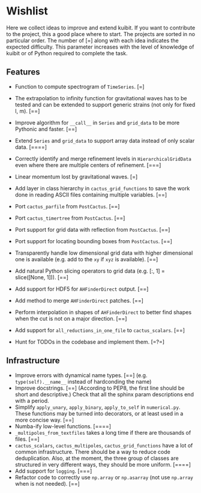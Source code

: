 # Wishlist

Here we collect ideas to improve and extend kuibit. If you want to contribute to
the project, this a good place where to start. The projects are sorted in no
particular order. The number of [=] along with each idea indicates the expected
difficulty. This parameter increases with the level of knowledge of kuibit or of
Python required to complete the task.

## Features

* Function to compute spectrogram of `TimeSeries`. [=]
* The extrapolation to infinity function for gravitational waves has to be tested
  and can be extended to support generic strains (not only for fixed l, m). [==]
* Improve algorithm for `__call__` in `Series` and `grid_data` to be more
  Pythonic and faster. [==]
* Extend `Series` and `grid_data` to support array data instead of only scalar
  data. [====]
* Correctly identify and merge refinement levels in `HierarchicalGridData` even
  where there are multiple centers of refinement. [===]
* Linear momentum lost by gravitational waves. [=]

* Add layer in class hierarchy in `cactus_grid_functions` to save the work done in
  reading ASCII files containing multiple variables. [==]
* Port `cactus_parfile` from `PostCactus`. [==]
* Port `cactus_timertree` from `PostCactus`. [==]
* Port support for grid data with reflection from `PostCactus`. [==]
* Port support for locating bounding boxes from `PostCactus`. [==]

* Transparently handle low dimensional grid data with higher dimensional one is
  available (e.g. add to the `xy` if `xyz` is available). [==]
* Add natural Python slicing operators to grid data (e.g. [:, 1] = slice([None, 1])). [==]
* Add support for HDF5 for `AHFinderDirect` output. [==]
* Add method to merge `AHFinderDirect` patches. [==]
* Perform interpolation in shapes of `AHFinderDirect` to better find shapes when
  the cut is not on a major direction. [==]

* Add support for `all_reductions_in_one_file` to `cactus_scalars`. [==]

* Hunt for TODOs in the codebase and implement them. [=?=]

## Infrastructure

* Improve errors with dynamical name types. [==] (e.g. `type(self).__name__`
  instead of hardconding the name)
* Improve docstrings.  [==]
  (According to PEP8, the first line should be short and descriptive.)
  Check that all the sphinx param descriptions end with a period.
* Simplify `apply_unary`, `apply_binary`, `apply_to_self` in `numerical.py`.
  These functions may be turned into decorators, or at least used in a more
  concise way. [==]
* Numba-ify low-level functions. [====]
* `_multipoles_from_textfiles` takes a long time if there are thousands of
  files. [==]
* `cactus_scalars`, `cactus_multipoles`, `cactus_grid_functions` have a lot of
  common infrastructure. There should be a way to reduce code deduplication.
  Also, at the moment, the three group of classes are structured in very
  different ways, they should be more uniform. [====]
* Add support for `logging`. [===]
* Refactor code to correctly use `np.array` or `np.asarray` (not use `np.array`
  when is not needed). [==]
